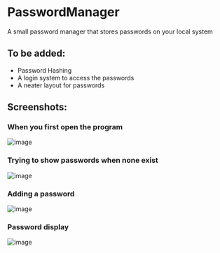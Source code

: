 # PasswordManager
A small password manager that stores passwords on your local system

## To be added:
- Password Hashing
- A login system to access the passwords
- A neater layout for passwords

## Screenshots:
### When you first open the program
![image](https://user-images.githubusercontent.com/74500880/195087363-e7120242-eadd-4b46-ac9a-db59a83df8b4.png)
### Trying to show passwords when none exist
![image](https://user-images.githubusercontent.com/74500880/195087395-769fb9bf-e386-487b-99e7-538f3e717aef.png)
### Adding a password
![image](https://user-images.githubusercontent.com/74500880/195087468-b69daa30-6b21-4670-ad1a-6edaf0d3e837.png)
### Password display
![image](https://user-images.githubusercontent.com/74500880/195087609-6f159d62-7111-4efb-a745-eed768041f6d.png)
